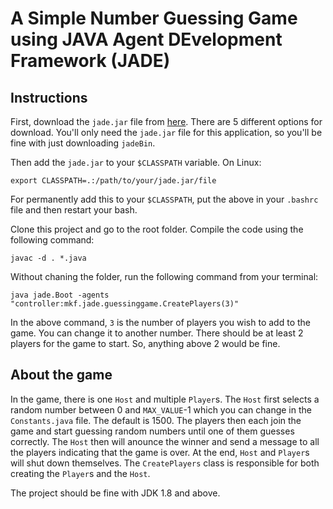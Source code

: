 # A Simple Number Guessing Game using JAVA Agent DEvelopment Framework (JADE)


## Instructions
First, download the `jade.jar` file from [here](https://jade.tilab.com/download/jade/). There are 5 different options for download. You'll only need the `jade.jar` file for this application, so you'll be fine with just downloading `jadeBin`.

Then add the `jade.jar` to your `$CLASSPATH` variable. On Linux:

```
export CLASSPATH=.:/path/to/your/jade.jar/file
```

For permanently add this to your `$CLASSPATH`, put the above in your `.bashrc` file and then restart your bash.


Clone this project and go to the root folder. Compile the code using the following command:

```
javac -d . *.java
```

Without chaning the folder, run the following command from your terminal:

```
java jade.Boot -agents "controller:mkf.jade.guessinggame.CreatePlayers(3)"
```

In the above command, `3` is the number of players you wish to add to the game. You can change it to another number. There should be at least 2 players for the game to start. So, anything above 2 would be fine.


## About the game

In the game, there is one `Host` and multiple `Player`s. The `Host` first selects a random number between 0 and `MAX_VALUE`-1 which you can change in the `Constants.java` file. The default is 1500. The players then each join the game and start guessing random numbers until one of them guesses correctly. The `Host` then will anounce the winner and send a message to all the players indicating that the game is over. At the end, `Host` and `Player`s will shut down themselves. The `CreatePlayers` class is responsible for both creating the `Player`s and the `Host`.


The project should be fine with JDK 1.8 and above.
